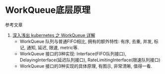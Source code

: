 # WorkQueue底层原理

参考文章

1. [深入浅出 kubernetes 之 WorkQueue 详解](https://xie.infoq.cn/article/63258ead84821bc3e276de1f7)
    - WorkQueue 队列与普通FIFO相比, 拥有的额外特性: 有序, 去重, 并发, 标记, 通知, 延迟, 限速, metric等.
    - WorkQueue 接口的3种实现: Interface(FIFO队列接口), DelayingInterface(延迟队列接口), RateLimitingInterface(限速队列接口)
    - WorkQueue 接口的3种实现的具体原理, 有图示, 非常清晰, 值得一看.

